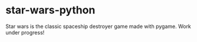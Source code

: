 # star-wars-python
 Star wars is the classic spaceship destroyer game made with pygame. Work under progress!
